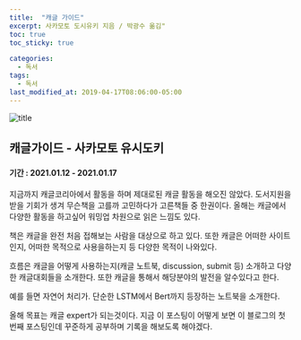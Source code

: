 ```yaml
---
title:  "캐글 가이드"
excerpt: 사카모토 도시유키 지음 / 박광수 옮김"
toc: true
toc_sticky: true

categories:
  - 독서
tags:
  - 독서
last_modified_at: 2019-04-17T08:06:00-05:00
---
```

![title](https://search.pstatic.net/common/?src=http%3A%2F%2Fshop1.phinf.naver.net%2F20200701_2%2F1593587692923oRvKv_JPEG%2F1052217653831685_1523104267.jpg&type=a340)


## 캐글가이드 - 사카모토 유시도키

#### 기간 : 2021.01.12 - 2021.01.17

지금까지 캐글코리아에서 활동을 하며 제대로된 캐글 활동을 해오진 않았다.
도서지원을 받을 기회가 생겨 무슨책을 고를까 고민하다가 고른책들 중 한권이다.
올해는 캐글에서 다양한 활동을 하고싶어 워밍업 차원으로 읽은 느낌도 있다.

책은 캐글을 완전 처음 접해보는 사람을 대상으로 하고 있다.
또한 캐글은 어떠한 사이트인지, 어떠한 목적으로 사용을하는지 등 다양한 목적이 나와있다.

흐름은 캐글을 어떻게 사용하는지(캐글 노트북, discussion, submit 등) 소개하고 다양한 캐글대회들을 소개한다.
또한 캐글을 통해서 해당분야의 발전을 알수있다고 한다.

예를 들면 자연어 처리가. 단순한 LSTM에서 Bert까지 등장하는 노트북을 소개한다.

올해 목표는 캐글 expert가 되는것이다. 
지금 이 포스팅이 어떻게 보면 이 블로그의 첫번째 포스팅인데 꾸준하게 공부하며 기록을 해보도록 해야겠다.

